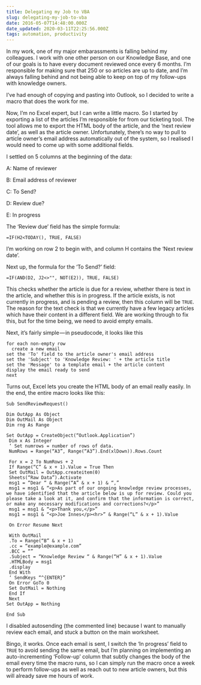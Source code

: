```yaml
---
title: Delegating my Job to VBA
slug: delegating-my-job-to-vba
date: 2016-05-07T14:48:00.000Z
date_updated: 2020-03-11T22:25:56.000Z
tags: automation, productivity
---
```


In my work, one of my major embarassments is falling behind my colleagues. I work with one other person on our Knowledge Base, and one of our goals is to have every document reviewed once every 6 months. I’m responsible for making sure that 250 or so articles are up to date, and I’m always falling behind and not being able to keep on top of my follow-ups with knowledge owners.

I’ve had enough of copying and pasting into Outlook, so I decided to write a macro that does the work for me.

Now, I’m no Excel expert, but I can write a little macro. So I started by exporting a list of the articles I’m responsible for from our ticketing tool. The tool allows me to export the HTML body of the article, and the ‘next review date’, as well as the article owner. Unfortunately, there’s no way to pull to article owner’s email address automatically out of the system, so I realised I would need to come up with some additional fields.

I settled on 5 columns at the beginning of the data:

A: Name of reviewer

B: Email address of reviewer

C: To Send?

D: Review due?

E: In progress

The ‘Review due’ field has the simple formula:

```
=IF(H2<TODAY(), TRUE, FALSE)
```

I’m working on row 2 to begin with, and column H contains the ‘Next review date’.

Next up, the formula for the ‘To Send?’ field:

```
=IF(AND(D2, J2<>"", NOT(E2)), TRUE, FALSE)
```

This checks whether the article is due for a review, whether there is text in the article, and whether this is in progress. If the article exists, is not currently in progress, and is pending a review, then this column will be `TRUE`. The reason for the text check is that we currently have a few legacy articles which have their content in a different field. We are working through to fix this, but for the time being, we need to avoid empty emails.

Next, it’s fairly simple — in pseudocode, it looks like this

```
for each non-empty row
  create a new email
set the 'To' field to the article owner's email address
set the 'Subject' to 'Knowledge Review: ' + the article title
set the 'Message' to a template email + the article content
display the email ready to send
next
```

Turns out, Excel lets you create the HTML body of an email really easily. In the end, the entire macro looks like this:

```vba
Sub SendReviewRequest()

Dim OutApp As Object
Dim OutMail As Object
Dim rng As Range

Set OutApp = CreateObject(“Outlook.Application”)
 Dim x As Integer
 ‘ Set numrows = number of rows of data.
 NumRows = Range(“A3”, Range(“A3”).End(xlDown)).Rows.Count

 For x = 2 To NumRows + 2
 If Range(“C” & x + 1).Value = True Then
 Set OutMail = OutApp.createitem(0)
 Sheets(“Raw Data”).Activate
 msg1 = “Dear “ & Range(“A” & x + 1) & “,”
 msg1 = msg1 & “<p>As part of our ongoing knowledge review processes, we have identified that the article below is up for review. Could you please take a look at it, and confirm that the information is correct, or make any necessary modifications and corrections?</p>”
 msg1 = msg1 & “<p>Thank you,</p>”
 msg1 = msg1 & “<p>Joe Innes</p><hr>” & Range(“L” & x + 1).Value

 On Error Resume Next

 With OutMail
 .To = Range(“B” & x + 1)
 .cc = “example@example.com”
 .BCC = “”
 .Subject = “Knowledge Review “ & Range(“H” & x + 1).Value
 .HTMLBody = msg1
 .display
 End With
 ‘ SendKeys “^{ENTER}”
 On Error GoTo 0
 Set OutMail = Nothing
 End If
 Next
Set OutApp = Nothing

End Sub
```

I disabled autosending (the commented line) because I want to manually review each email, and stuck a button on the main worksheet.

Bingo, it works. Once each email is sent, I switch the ‘In progress’ field to `TRUE` to avoid sending the same email, but I’m planning on implementing an auto-incrementing ‘Follow-up’ column that subtly changes the body of the email every time the macro runs, so I can simply run the macro once a week to perform follow-ups as well as reach out to new article owners, but this will already save me hours of work.
